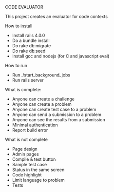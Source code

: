 CODE EVALUATOR

This project creates an evaluator for code contexts

How to install
 * Install rails 4.0.0
 * Do a bundle install
 * Do rake db:migrate
 * Do rake db:seed
 * Install gcc and nodejs (for C and javascript eval)  

How to run

 * Run ./start_background_jobs
 * Run rails server


What is complete:
 * Anyone can create a challenge
 * Anyone can create a problem
 * Anyone can create test case to a problem
 * Anyone can send a submission to a problem
 * Anyone can see the results from a submission
 * Minimal authentication
 * Report build error

What is not complete
 * Page design
 * Admin pages
 * Compile & test button
 * Sample test case
 * Status in the same screen
 * Code highlight
 * Limit language to problem
 * Tests
